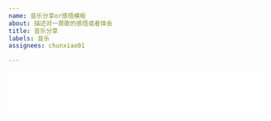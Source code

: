 ```yaml
---
name: 音乐分享or感悟模板
about: 描述对一首歌的感悟或者体会
title: 音乐分享
labels: 音乐
assignees: chunxiao01

---
```


<!--以下是说明部分，可以删除

<div style="display:none;">
-------------------------------------------------------------------------
音乐分享说明：
1. <div style="display:none;">......</div>这段说明可以删除
2. <iframe>......</iframe>这段不可以删除
3. 分享歌曲，需要将 【网易云音乐歌曲ID】替换为歌曲的ID
4. 歌曲的ID查找办法：网页打开https://music.163.com/，搜索歌曲。例如搜索【天天想你】，点击进去，找到这首歌曲网页的地址，例如【https://music.163.com/#/song?id=188177】，这个网址最后的188177就是歌曲的ID，将下面的【网易云音乐歌曲ID】替换为188177即可。
5. 最终的音乐分享代码：

<iframe frameborder="no" border="0" marginwidth="0" marginheight="0" width=100% height=86 src="//music.163.com/outchain/player?type=2&id=188177&auto=1&height=66"></iframe>
-------------------------------------------------------------------------

</div>
-->

<!--以下是正文部分，不要删除-->
<iframe frameborder="no" border="0" marginwidth="0" marginheight="0" width=100% height=86 src="//music.163.com/outchain/player?type=2&id=【网易云音乐歌曲ID】&auto=1&height=66"></iframe>
